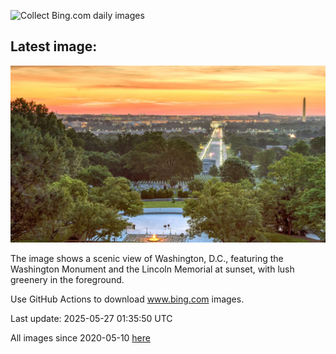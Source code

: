 ![Collect Bing.com daily images](https://github.com/counter2015/bing-daily-images/workflows/Collect%20Bing.com%20daily%20images/badge.svg)
## Latest image:
![](images/ArlingtonSunrise.jpg)

The image shows a scenic view of Washington, D.C., featuring the Washington Monument and the Lincoln Memorial at sunset, with lush greenery in the foreground.

Use GitHub Actions to download www.bing.com images.

Last update: 2025-05-27 01:35:50 UTC

All images since 2020-05-10 [here](https://github.com/counter2015/bing-daily-images/tree/master/images)
